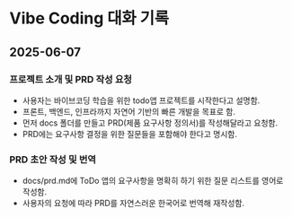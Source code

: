 # Vibe Coding 대화 기록

## 2025-06-07

### 프로젝트 소개 및 PRD 작성 요청
- 사용자는 바이브코딩 학습을 위한 todo앱 프로젝트를 시작한다고 설명함.
- 프론트, 백엔드, 인프라까지 자연어 기반의 빠른 개발을 목표로 함.
- 먼저 docs 폴더를 만들고 PRD(제품 요구사항 정의서)를 작성해달라고 요청함.
- PRD에는 요구사항 결정을 위한 질문들을 포함해야 한다고 명시함.

### PRD 초안 작성 및 번역
- docs/prd.md에 ToDo 앱의 요구사항을 명확히 하기 위한 질문 리스트를 영어로 작성함.
- 사용자의 요청에 따라 PRD를 자연스러운 한국어로 번역해 재작성함.

